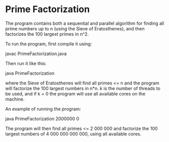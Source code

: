 # Prime Factorization
 
The program contains both a sequential and parallel algorithm for finding all prime numbers up to n (using the Sieve of Eratosthenes), and then factorizes the 100 largest primes in n^2. 

To run the program, first compile it using:

javac PrimeFactorization.java

Then run it like this:

java PrimeFactorization <n> <k>
 
where the Sieve of Eratosthenes will find all primes <= n and the program will factorize the 100 largest numbers in n*n. k is the number of threads to be used, and if k = 0 the program will use all available cores on the machine. 

An example of running the program:

java PrimeFactorization 2000000 0

The program will then find all primes <= 2 000 000 and factorize the 100 largest numbers of 4 000 000 000 000, using all available cores.
